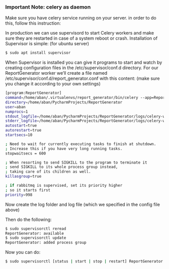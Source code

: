 ### Important Note: celery as daemon
Make sure you have celery service running on your server. 
in order to do this, follow this instruction:

In production we can use supervisord to start Celery workers and make sure they are restarted in case of a system reboot or crash. Installation of Supervisor is simple:
(for ubuntu server)
```bash
$ sudo apt install supervisor
```
When Supervisor is installed you can give it programs to start and watch by creating configuration files in the /etc/supervisor/conf.d directory. For our ReportGenerator worker we’ll create a file named /etc/supervisor/conf.d/report_generator.conf with this content:
(make sure you change it according to your own settings)
```bash
[program:ReportGenerator]
command=/home/aban/.virtualenvs/report_generator/bin/celery --app=ReportGenerator.celery:app worker --loglevel=INFO
directory=/home/aban/PycharmProjects/ReportGenerator
user=aban
numprocs=1
stdout_logfile=/home/aban/PycharmProjects/ReportGenerator/logs/celery-worker.log
stderr_logfile=/home/aban/PycharmProjects/ReportGenerator/logs/celery-worker.log
autostart=true
autorestart=true
startsecs=10

; Need to wait for currently executing tasks to finish at shutdown.
; Increase this if you have very long running tasks.
stopwaitsecs = 600

; When resorting to send SIGKILL to the program to terminate it
; send SIGKILL to its whole process group instead,
; taking care of its children as well.
killasgroup=true

; if rabbitmq is supervised, set its priority higher
; so it starts first
priority=998

```

Now create the log folder and log file (which we specified in the config file above)

Then do the following:

```bash
$ sudo supervisorctl reread
ReportGenerator: available
$ sudo supervisorctl update
ReportGenerator: added process group 
```

Now you can do:

```bash
$ sudo supervisorctl [status | start | stop | restart] ReportGenerator 
```
